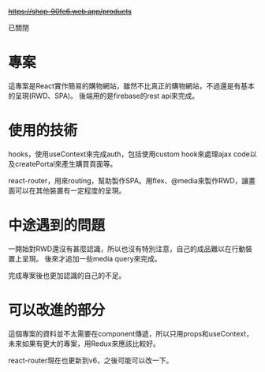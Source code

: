 ~~https://shop-90fe6.web.app/products~~

已關閉

# **專案**
這專案是React實作簡易的購物網站，雖然不比真正的購物網站，不過還是有基本的呈現(RWD、SPA)。
後端用的是firebase的rest api來完成。

# **使用的技術**
hooks，使用useContext來完成auth，包括使用custom hook來處理ajax code以及createPortal來產生購買頁面等。
 
react-router，用來routing，幫助製作SPA。用flex、@media來製作RWD，讓畫面可以在其他裝置有一定程度的呈現。

# **中途遇到的問題**
一開始對RWD還沒有甚麼認識，所以也沒有特別注意，自己的成品難以在行動裝置上呈現。
後來才追加一些media query來完成。

完成專案後也更加認識的自己的不足。

# **可以改進的部分**
這個專案的資料並不太需要在component傳遞，所以只用props和useContext，未來如果有更大的專案，用Redux來應該比較好。

react-router現在也更新到v6，之後可能可以改一下。
